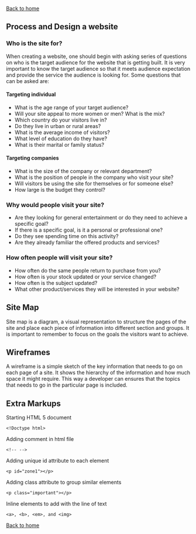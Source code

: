 [Back to home](README.md)

## Process and Design a website

### Who is the site for?

When creating a website, one should begin with asking series of questions on who is the target audience for the website that is getting built. It is very important to know the target audience so that it meets audience expectation and provide the service the audience is looking for. Some questions that can be asked are:

#### Targeting individual 

- What is the age range of your target audience?
- Will your site appeal to more women or men? What is the mix?
- Which country do your visitors live in?
- Do they live in urban or rural areas?
- What is the average income of visitors?
- What level of education do they have?
- What is their marital or family status?

#### Targeting companies

- What is the size of the company or relevant department?
- What is the position of people in the company who visit your site?
- Will visitors be using the site for themselves or for someone else?
- How large is the budget they control?

### Why would people visit your site?

- Are they looking for general
entertainment or do they
need to achieve a specific
goal?
- If there is a specific goal, is
it a personal or professional
one?
- Do they see spending time on
this activity?
- Are they already familiar the offered products and services?

### How often people will visit your site?
- How often do the same
people return to purchase
from you?
- How often is your stock
updated or your service
changed?
- How often is the subject
updated?
- What other product/services they will be interested in your website?

## Site Map
Site map is a diagram, a visual representation to structure the pages of the site and place each piece of information into different section and groups. It is important to remember to focus on the goals the visitors want to achieve.

## Wireframes

A wireframe is a simple sketch of the key information that needs to go on each page of a
site. It shows the hierarchy of the information and how much space it might require. This way a developer can ensures that the topics that needs to go in the particular page is included.

## Extra Markups

Starting HTML 5 document

`<!Doctype html>`

Adding comment in html file

`<!-- -->`

Adding unique id attribute to each element

`<p id="zone1"></p>`

Adding class attribute to group similar elements

`<p class="important"></p>`

Inline elements to add with the line of text

`<a>, <b>, <em>, and <img>`

[Back to home](README.md)

